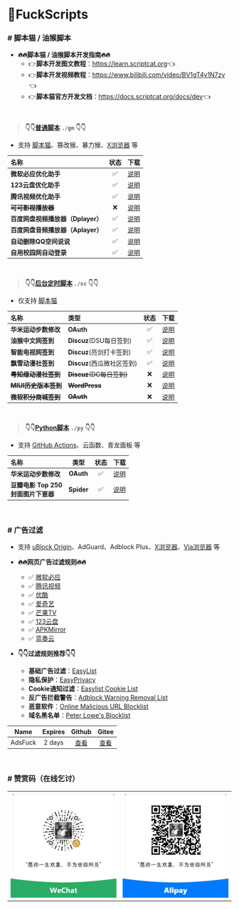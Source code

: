 # 🌈FuckScripts

### \# 脚本猫 / 油猴脚本

- **🔥🔥脚本猫 / 油猴脚本开发指南🔥🔥**
  - 👉**脚本开发图文教程**：<https://learn.scriptcat.org>👈
  - 👉**脚本开发视频教程**：<https://www.bilibili.com/video/BV1gT4y1N7zy>👈
  - 👉**脚本猫官方开发文档**：<https://docs.scriptcat.org/docs/dev>👈

<br>

> **👇👇[普通脚本](./gm) `./gm` 👇👇**

- 支持 [脚本猫](https://docs.scriptcat.org)、篡改猴、暴力猴、[X浏览器](https://www.xbext.com) 等

| 名称 | 状态 | 下载 |
|:---|:---:|:---:|
| **微软必应优化助手** | ✅ | [说明](./gm/README.md) |
| **123云盘优化助手** | ✅ | [说明](./gm/README.md) |
| **腾讯视频优化助手** | ✅ | [说明](./gm/README.md) |
| ~~**可可影视播放器**~~ | ❌ | [说明](./gm/README.md) |
| **百度网盘视频播放器（Dplayer）** | ✅ | [说明](./gm/README.md) |
| **百度网盘音频播放器（Aplayer）** | ✅ | [说明](./gm/README.md) |
| **自动删除QQ空间说说** | ✅ | [说明](./gm/README.md) |
| **自用校园网自动登录** | ✅ | [说明](./gm/README.md) |

<br>

> **👇👇[后台定时脚本](./sc) `./sc` 👇👇**

- 仅支持 [脚本猫](https://docs.scriptcat.org)

| 名称 | 类型 | 状态 | 下载 |
|:---|:---|:---:|:---:|
| **华米运动步数修改** | **OAuth** | ✅ | [说明](./sc/README.md) |
| **油猴中文网签到** | **Discuz**(DSU每日签到) | ✅ | [说明](./sc/README.md) |
| **智能电视网签到** | **Discuz**(亮剑打卡签到) | ✅ | [说明](./sc/README.md) |
| **飘雪动漫社签到** | **Discuz**(西瓜微社区签到) | ✅ | [说明](./sc/README.md) |
| ~~**粤知缘动漫社签到**~~ | ~~**Discuz**(DC每日签到)~~ | ❌ | [说明](./sc/README.md) |
| ~~**MIUI历史版本签到**~~ | ~~**WordPress**~~ | ❌ | [说明](./sc/README.md) |
| ~~**微软积分商城签到**~~ | ~~**OAuth**~~ | ❌ | [说明](./sc/README.md) |

<br>

> **👇👇[Python脚本](./py) `./py` 👇👇**

- 支持 [GitHub Actions](https://docs.github.com/actions)、云函数、青龙面板 等

| 名称 | 类型 | 状态 | 下载 |
|:---|:---:|:---:|:---:|
| **华米运动步数修改** | **OAuth** | ✅ | [说明](./py/README.md) |
| **豆瓣电影 Top 250 <br>封面图片下崽器** | **Spider** | ✅ | [说明](./py/README.md) |

<br>

### \# 广告过滤

- 支持 [uBlock Origin](https://ublockorigin.com)、AdGuard、Adblock Plus、[X浏览器](https://www.xbext.com)、[Via浏览器](https://viayoo.com) 等

- **🔥🔥网页广告过滤规则🔥🔥**
  - ✅ [微软必应](https://bing.com)
  - ✅ [腾讯视频](https://v.qq.com)
  - ✅ [优酷](https://youku.com)
  - ✅ [爱奇艺](https://iqiyi.com)
  - ✅ [芒果TV](https://mgtv.com)
  - ✅ [123云盘](https://123pan.com)
  - ✅ [APKMirror](https://apkmirror.com)
  - ✅ [蓝奏云](https://pc.woozooo.com)

- **👇👇过滤规则推荐👇👇**
  - **基础广告过滤**：[EasyList](https://easylist-downloads.adblockplus.org/easylist.txt)
  - **隐私保护**：[EasyPrivacy](https://easylist-downloads.adblockplus.org/easyprivacy.txt)
  - **Cookie通知过滤**：[Easylist Cookie List](https://secure.fanboy.co.nz/fanboy-cookiemonster.txt)
  - **反广告拦截警告**：[Adblock Warning Removal List](https://easylist-downloads.adblockplus.org/antiadblockfilters.txt)
  - **恶意软件**：[Online Malicious URL Blocklist](https://malware-filter.gitlab.io/urlhaus-filter/urlhaus-filter-ag-online.txt)
  - **域名黑名单**：[Peter Lowe's Blocklist](https://pgl.yoyo.org/adservers/serverlist.php?hostformat=hosts&showintro=1&mimetype=plaintext)

| Name | Expires | Github | Gitee |
|:---:|:---:|:---:|:---:|
| AdsFuck | 2 days | [查看](https://raw.githubusercontent.com/geoisam/FuckScripts/main/adsfuck.txt) | [查看](https://gitee.com/geoisam/FuckScripts/raw/main/adsfuck.txt) |

<br>

### \# 赞赏码（在线乞讨）

<table>
<tr>
<td><a>
<img src="./images/wechat.jpg">
</a></td>
<td><a>
<img src="./images/alipay.jpg">
</a></td>
</tr>
</table>
